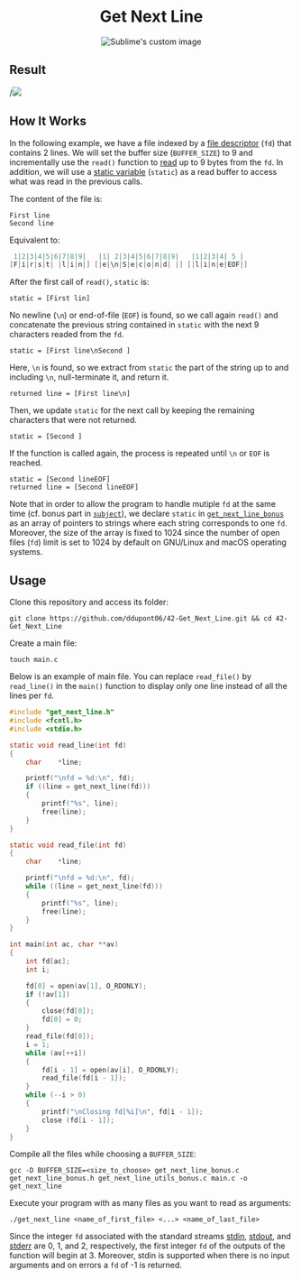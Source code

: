 <h1 align="center">
	Get Next Line
</h1>

<p align="center">
	<img src="https://user-images.githubusercontent.com/91064070/147373286-a6039361-2208-431a-9625-384bf44a64d9.png?raw=true" alt="Sublime's custom image"/>
</p>

## Result

/![](result.png)

## How It Works

In the following example, we have a file indexed by a [file descriptor](https://en.wikipedia.org/wiki/File_descriptor) (`fd`) that contains 2 lines. We will set the buffer size (`BUFFER_SIZE`) to 9 and incrementally use the `read()` function to [read](https://man7.org/linux/man-pages/man2/read.2.html) up to 9 bytes from the `fd`. In addition, we will use a [static variable](https://en.wikipedia.org/wiki/Static_variable) (`static`) as a read buffer to access what was read in the previous calls.

The content of the file is:

```
First line
Second line
```

Equivalent to:

```c
 1|2|3|4|5|6|7|8|9|   |1| 2|3|4|5|6|7|8|9|   |1|2|3|4| 5 |
[F|i|r|s|t| |l|i|n|] [|e|\n|S|e|c|o|n|d| |] [|l|i|n|e|EOF|]
```

After the first call of `read()`, `static` is:

```
static = [First lin]
```

No newline (`\n`) or end-of-file (`EOF`) is found, so we call again `read()` and concatenate the previous string contained in `static` with the next 9 characters readed from the `fd`.

```
static = [First line\nSecond ]
```

Here, `\n` is found, so we extract from `static` the part of the string up to and including `\n`, null-terminate it, and return it.

```
returned line = [First line\n]
```

Then, we update `static` for the next call by keeping the remaining characters that were not returned.

```
static = [Second ]
```

If the function is called again, the process is repeated until `\n` or `EOF` is reached.

```
static = [Second lineEOF]
returned line = [Second lineEOF]
```

Note that in order to allow the program to handle mutiple `fd` at the same time (cf. bonus part in [`subject`](Get_Next_Line.pdf)), we declare `static` in [`get_next_line_bonus`](get_next_line_bonus.c) as an array of pointers to strings where each string corresponds to one `fd`. Moreover, the size of the array is fixed to 1024 since the number of open files (`fd`) limit is set to 1024 by default on GNU/Linux and macOS operating systems.

## Usage

Clone this repository and access its folder:

```shell
git clone https://github.com/ddupont06/42-Get_Next_Line.git && cd 42-Get_Next_Line
```

Create a main file:

```shell
touch main.c
```

Below is an example of main file. You can replace `read_file()` by `read_line()` in the `main()` function to display only one line instead of all the lines per `fd`. 

```C
#include "get_next_line.h"
#include <fcntl.h>
#include <stdio.h>

static void	read_line(int fd)
{
	char	*line;

	printf("\nfd = %d:\n", fd);
	if ((line = get_next_line(fd)))
	{
		printf("%s", line);
		free(line);
	}
}

static void	read_file(int fd)
{
	char	*line;

	printf("\nfd = %d:\n", fd);
	while ((line = get_next_line(fd)))
	{
		printf("%s", line);
		free(line);
	}
}

int	main(int ac, char **av)
{
	int	fd[ac];
	int	i;

	fd[0] = open(av[1], O_RDONLY);
	if (!av[1])
	{	
		close(fd[0]);
		fd[0] = 0;
	}
	read_file(fd[0]);
	i = 1;
	while (av[++i])
	{
		fd[i - 1] = open(av[i], O_RDONLY);
		read_file(fd[i - 1]);
	}
	while (--i > 0)
	{
		printf("\nClosing fd[%i]\n", fd[i - 1]);
		close (fd[i - 1]);
	}
}
```

Compile all the files while choosing a `BUFFER_SIZE`:

```shell
gcc -D BUFFER_SIZE=<size_to_choose> get_next_line_bonus.c get_next_line_bonus.h get_next_line_utils_bonus.c main.c -o get_next_line
```

Execute your program with as many files as you want to read as arguments:

```shell
./get_next_line <name_of_first_file> <...> <name_of_last_file>
```

Since the integer `fd` associated with the standard streams [stdin](https://en.wikipedia.org/wiki/Standard_streams#Standard_input_(stdin)), [stdout](https://en.wikipedia.org/wiki/Standard_streams#Standard_output_(stdout)), and [stderr](https://en.wikipedia.org/wiki/Standard_streams#Standard_error_(stderr)) are 0, 1, and 2, respectively, the first integer `fd` of the outputs of the function will begin at 3. Moreover, stdin is supported when there is no input arguments and on errors a `fd` of -1 is returned.
